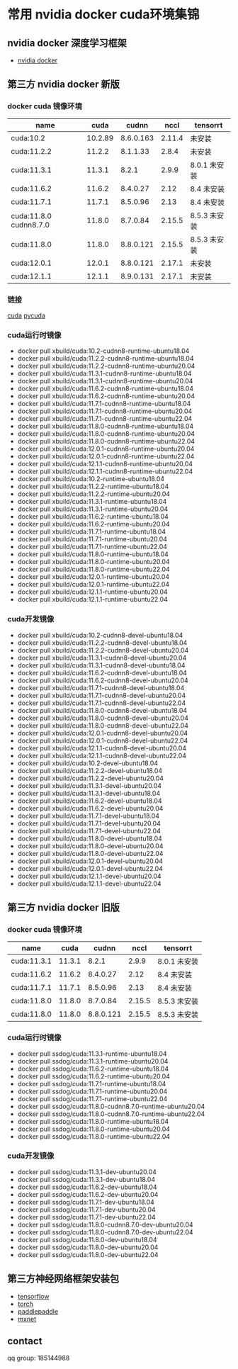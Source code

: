 # 常用 nvidia docker cuda环境集锦

## nvidia docker 深度学习框架 
 - [nvidia docker](nvidia_docker.MD)

## 第三方 nvidia docker 新版
### docker cuda 镜像环境
 
| name                   | cuda       | cudnn      | nccl          | tensorrt     |
|------------------------|------------|------------|---------------|--------------|
| cuda:10.2              | 10.2.89    | 8.6.0.163  | 2.11.4        | 未安装          |
| cuda:11.2.2            | 11.2.2     | 8.1.1.33   | 2.8.4         | 未安装          |
| cuda:11.3.1            | 11.3.1     | 8.2.1      | 2.9.9         | 8.0.1 未安装    |
| cuda:11.6.2            | 11.6.2     | 8.4.0.27   | 2.12          | 8.4    未安装   |
| cuda:11.7.1            | 11.7.1     | 8.5.0.96   | 2.13          | 8.4 未安装      |
| cuda:11.8.0 cudnn8.7.0 | 11.8.0     | 8.7.0.84   | 2.15.5        | 8.5.3 未安装    |
| cuda:11.8.0            | 11.8.0     | 8.8.0.121  | 2.15.5        | 8.5.3 未安装    |
| cuda:12.0.1            | 12.0.1     | 8.8.0.121  | 2.17.1        | 未安装          |
| cuda:12.1.1            | 12.1.1     | 8.9.0.131  | 2.17.1        | 未安装          |

### 链接
[cuda](https://hub.docker.com/repository/docker/xbuild/cuda)
[pycuda](https://hub.docker.com/repository/docker/xbuild/pycuda)

### cuda运行时镜像
  - docker pull xbuild/cuda:10.2-cudnn8-runtime-ubuntu18.04
  - docker pull xbuild/cuda:11.2.2-cudnn8-runtime-ubuntu18.04
  - docker pull xbuild/cuda:11.2.2-cudnn8-runtime-ubuntu20.04
  - docker pull xbuild/cuda:11.3.1-cudnn8-runtime-ubuntu18.04
  - docker pull xbuild/cuda:11.3.1-cudnn8-runtime-ubuntu20.04
  - docker pull xbuild/cuda:11.6.2-cudnn8-runtime-ubuntu18.04
  - docker pull xbuild/cuda:11.6.2-cudnn8-runtime-ubuntu20.04
  - docker pull xbuild/cuda:11.7.1-cudnn8-runtime-ubuntu18.04
  - docker pull xbuild/cuda:11.7.1-cudnn8-runtime-ubuntu20.04
  - docker pull xbuild/cuda:11.7.1-cudnn8-runtime-ubuntu22.04
  - docker pull xbuild/cuda:11.8.0-cudnn8-runtime-ubuntu18.04
  - docker pull xbuild/cuda:11.8.0-cudnn8-runtime-ubuntu20.04
  - docker pull xbuild/cuda:11.8.0-cudnn8-runtime-ubuntu22.04
  - docker pull xbuild/cuda:12.0.1-cudnn8-runtime-ubuntu20.04
  - docker pull xbuild/cuda:12.0.1-cudnn8-runtime-ubuntu22.04
  - docker pull xbuild/cuda:12.1.1-cudnn8-runtime-ubuntu20.04
  - docker pull xbuild/cuda:12.1.1-cudnn8-runtime-ubuntu22.04
  - docker pull xbuild/cuda:10.2-runtime-ubuntu18.04
  - docker pull xbuild/cuda:11.2.2-runtime-ubuntu18.04
  - docker pull xbuild/cuda:11.2.2-runtime-ubuntu20.04
  - docker pull xbuild/cuda:11.3.1-runtime-ubuntu18.04
  - docker pull xbuild/cuda:11.3.1-runtime-ubuntu20.04
  - docker pull xbuild/cuda:11.6.2-runtime-ubuntu18.04
  - docker pull xbuild/cuda:11.6.2-runtime-ubuntu20.04
  - docker pull xbuild/cuda:11.7.1-runtime-ubuntu18.04
  - docker pull xbuild/cuda:11.7.1-runtime-ubuntu20.04
  - docker pull xbuild/cuda:11.7.1-runtime-ubuntu22.04
  - docker pull xbuild/cuda:11.8.0-runtime-ubuntu18.04
  - docker pull xbuild/cuda:11.8.0-runtime-ubuntu20.04
  - docker pull xbuild/cuda:11.8.0-runtime-ubuntu22.04
  - docker pull xbuild/cuda:12.0.1-runtime-ubuntu20.04
  - docker pull xbuild/cuda:12.0.1-runtime-ubuntu22.04
  - docker pull xbuild/cuda:12.1.1-runtime-ubuntu20.04
  - docker pull xbuild/cuda:12.1.1-runtime-ubuntu22.04


### cuda开发镜像
  - docker pull xbuild/cuda:10.2-cudnn8-devel-ubuntu18.04
  - docker pull xbuild/cuda:11.2.2-cudnn8-devel-ubuntu18.04
  - docker pull xbuild/cuda:11.2.2-cudnn8-devel-ubuntu20.04
  - docker pull xbuild/cuda:11.3.1-cudnn8-devel-ubuntu20.04
  - docker pull xbuild/cuda:11.3.1-cudnn8-devel-ubuntu18.04
  - docker pull xbuild/cuda:11.6.2-cudnn8-devel-ubuntu18.04
  - docker pull xbuild/cuda:11.6.2-cudnn8-devel-ubuntu20.04
  - docker pull xbuild/cuda:11.7.1-cudnn8-devel-ubuntu18.04
  - docker pull xbuild/cuda:11.7.1-cudnn8-devel-ubuntu20.04
  - docker pull xbuild/cuda:11.7.1-cudnn8-devel-ubuntu22.04
  - docker pull xbuild/cuda:11.8.0-cudnn8-devel-ubuntu18.04
  - docker pull xbuild/cuda:11.8.0-cudnn8-devel-ubuntu20.04
  - docker pull xbuild/cuda:11.8.0-cudnn8-devel-ubuntu22.04
  - docker pull xbuild/cuda:12.0.1-cudnn8-devel-ubuntu20.04
  - docker pull xbuild/cuda:12.0.1-cudnn8-devel-ubuntu22.04
  - docker pull xbuild/cuda:12.1.1-cudnn8-devel-ubuntu20.04
  - docker pull xbuild/cuda:12.1.1-cudnn8-devel-ubuntu22.04
  - docker pull xbuild/cuda:10.2-devel-ubuntu18.04
  - docker pull xbuild/cuda:11.2.2-devel-ubuntu18.04
  - docker pull xbuild/cuda:11.2.2-devel-ubuntu20.04
  - docker pull xbuild/cuda:11.3.1-devel-ubuntu20.04
  - docker pull xbuild/cuda:11.3.1-devel-ubuntu18.04
  - docker pull xbuild/cuda:11.6.2-devel-ubuntu18.04
  - docker pull xbuild/cuda:11.6.2-devel-ubuntu20.04
  - docker pull xbuild/cuda:11.7.1-devel-ubuntu18.04
  - docker pull xbuild/cuda:11.7.1-devel-ubuntu20.04
  - docker pull xbuild/cuda:11.7.1-devel-ubuntu22.04
  - docker pull xbuild/cuda:11.8.0-devel-ubuntu18.04
  - docker pull xbuild/cuda:11.8.0-devel-ubuntu20.04
  - docker pull xbuild/cuda:11.8.0-devel-ubuntu22.04
  - docker pull xbuild/cuda:12.0.1-devel-ubuntu20.04
  - docker pull xbuild/cuda:12.0.1-devel-ubuntu22.04
  - docker pull xbuild/cuda:12.1.1-devel-ubuntu20.04
  - docker pull xbuild/cuda:12.1.1-devel-ubuntu22.04



## 第三方 nvidia docker 旧版
### docker cuda 镜像环境
 
| name | cuda | cudnn | nccl   | tensorrt   |
|------|------|-------|--------|------------|
| cuda:11.3.1  | 11.3.1  | 8.2.1 | 2.9.9  | 8.0.1 未安装  |
| cuda:11.6.2  | 11.6.2 | 8.4.0.27   | 2.12   | 8.4    未安装 |
| cuda:11.7.1   | 11.7.1   | 8.5.0.96   | 2.13   | 8.4 未安装    |
| cuda:11.8.0  | 11.8.0   | 8.7.0.84  | 2.15.5 | 8.5.3 未安装  |
| cuda:11.8.0  | 11.8.0   | 8.8.0.121  | 2.15.5 | 8.5.3 未安装  |


### cuda运行时镜像
  - docker pull ssdog/cuda:11.3.1-runtime-ubuntu18.04
  - docker pull ssdog/cuda:11.3.1-runtime-ubuntu20.04
  - docker pull ssdog/cuda:11.6.2-runtime-ubuntu18.04
  - docker pull ssdog/cuda:11.6.2-runtime-ubuntu20.04
  - docker pull ssdog/cuda:11.7.1-runtime-ubuntu18.04
  - docker pull ssdog/cuda:11.7.1-runtime-ubuntu20.04
  - docker pull ssdog/cuda:11.7.1-runtime-ubuntu22.04
  - docker pull ssdog/cuda:11.8.0-cudnn8.7.0-runtime-ubuntu20.04
  - docker pull ssdog/cuda:11.8.0-cudnn8.7.0-runtime-ubuntu22.04
  - docker pull ssdog/cuda:11.8.0-runtime-ubuntu18.04
  - docker pull ssdog/cuda:11.8.0-runtime-ubuntu20.04
  - docker pull ssdog/cuda:11.8.0-runtime-ubuntu22.04

### cuda开发镜像
  - docker pull ssdog/cuda:11.3.1-dev-ubuntu20.04
  - docker pull ssdog/cuda:11.3.1-dev-ubuntu18.04
  - docker pull ssdog/cuda:11.6.2-dev-ubuntu18.04
  - docker pull ssdog/cuda:11.6.2-dev-ubuntu20.04
  - docker pull ssdog/cuda:11.7.1-dev-ubuntu18.04
  - docker pull ssdog/cuda:11.7.1-dev-ubuntu20.04
  - docker pull ssdog/cuda:11.7.1-dev-ubuntu22.04
  - docker pull ssdog/cuda:11.8.0-cudnn8.7.0-dev-ubuntu20.04
  - docker pull ssdog/cuda:11.8.0-cudnn8.7.0-dev-ubuntu22.04
  - docker pull ssdog/cuda:11.8.0-dev-ubuntu18.04
  - docker pull ssdog/cuda:11.8.0-dev-ubuntu20.04
  - docker pull ssdog/cuda:11.8.0-dev-ubuntu22.04



    
## 第三方神经网络框架安装包
    
 - [tensorflow](tensorflow.MD)
 - [torch](torch.MD)
 - [paddlepaddle](paddle.MD)
 - [mxnet](mxnet.MD)
    
    

  



## contact
qq group: 185144988
